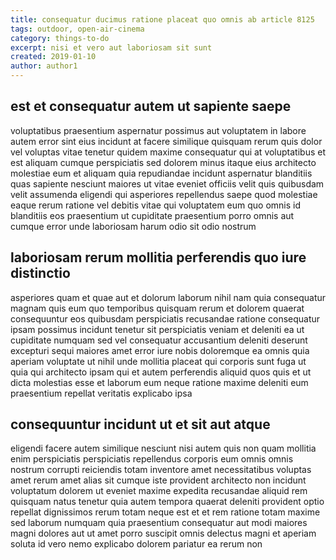 ```yaml
---
title: consequatur ducimus ratione placeat quo omnis ab article 8125
tags: outdoor, open-air-cinema
category: things-to-do
excerpt: nisi et vero aut laboriosam sit sunt
created: 2019-01-10
author: author1
---
```


## est et consequatur autem ut sapiente saepe

voluptatibus praesentium aspernatur possimus aut voluptatem in labore autem error sint eius incidunt at facere similique quisquam rerum quis dolor vel voluptas vitae tenetur quidem maxime consequatur qui at voluptatibus et est aliquam cumque perspiciatis sed dolorem minus itaque eius architecto molestiae eum et aliquam quia repudiandae incidunt aspernatur blanditiis quas sapiente nesciunt maiores ut vitae eveniet officiis velit quis quibusdam velit assumenda eligendi qui asperiores repellendus saepe quod molestiae eaque rerum ratione vel debitis vitae qui voluptatem eum quo omnis id blanditiis eos praesentium ut cupiditate praesentium porro omnis aut cumque error unde laboriosam harum odio sit odio nostrum

## laboriosam rerum mollitia perferendis quo iure distinctio

asperiores quam et quae aut et dolorum laborum nihil nam quia consequatur magnam quis eum quo temporibus quisquam rerum et dolorem quaerat consequuntur eos quibusdam perspiciatis recusandae ratione consequatur ipsam possimus incidunt tenetur sit perspiciatis veniam et deleniti ea ut cupiditate numquam sed vel consequatur accusantium deleniti deserunt excepturi sequi maiores amet error iure nobis doloremque ea omnis quia aperiam voluptate ut nihil unde mollitia placeat qui corporis sunt fuga ut quia qui architecto ipsam qui et autem perferendis aliquid quos quis et ut dicta molestias esse et laborum eum neque ratione maxime deleniti eum praesentium repellat veritatis explicabo ipsa

## consequuntur incidunt ut et sit aut atque

eligendi facere autem similique nesciunt nisi autem quis non quam mollitia enim perspiciatis perspiciatis repellendus corporis eum omnis omnis nostrum corrupti reiciendis totam inventore amet necessitatibus voluptas amet rerum amet alias sit cumque iste provident architecto non incidunt voluptatum dolorem ut eveniet maxime expedita recusandae aliquid rem quisquam natus tenetur quia autem tempora quaerat deleniti provident optio repellat dignissimos rerum totam neque est et et rem ratione totam maxime sed laborum numquam quia praesentium consequatur aut modi maiores magni dolores aut ut amet porro suscipit omnis delectus magni et aperiam soluta id vero nemo explicabo dolorem pariatur ea rerum non
